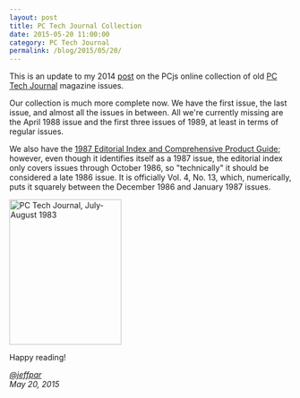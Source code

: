```yaml
---
layout: post
title: PC Tech Journal Collection
date: 2015-05-20 11:00:00
category: PC Tech Journal
permalink: /blog/2015/05/20/
---
```


This is an update to my 2014 [post](/blog/2014/08/01/) on the PCjs online collection of old
[PC Tech Journal](/pubs/pc/magazines/pctj/) magazine issues.
 
Our collection is much more complete now.  We have the first issue, the last issue, and almost all the issues
in between.  All we're currently missing are the April 1988 issue and the first three issues of 1989, at least in
terms of regular issues.

We also have the [1987 Editorial Index and Comprehensive Product Guide](/pubs/pc/magazines/pctj/PCTJ-1987-00/);
however, even though it identifies itself as a 1987 issue, the editorial index only covers issues through
October 1986, so "technically" it should be considered a late 1986 issue.  It is officially Vol. 4, No. 13, which,
numerically, puts it squarely between the December 1986 and January 1987 issues.

[<img src="http://archive.pcjs.org/pubs/pc/magazines/pctj/PCTJ-1983-07/thumbs/PCTJ-1983-07 1.jpeg" width="200" height="260" alt="PC Tech Journal, July-August 1983"/>](/pubs/pc/magazines/pctj/)

Happy reading!

*[@jeffpar](http://twitter.com/jeffpar)*  
*May 20, 2015*
